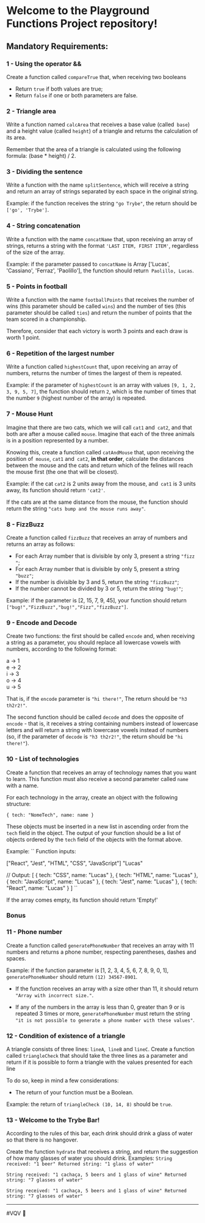 # Welcome to the Playground Functions Project repository!

## Mandatory Requirements:

### 1 - Using the operator &&

Create a function called `compareTrue` that, when receiving two booleans
- Return `true` if both values are true;
- Return `false` if one or both parameters are false.

### 2 - Triangle area

Write a function named `calcArea` that receives a base value (called` base`) and a height value (called `height`) of a triangle and returns the calculation of its area.

Remember that the area of a triangle is calculated using the following formula: (base * height) / 2.

### 3 - Dividing the sentence

Write a function with the name `splitSentence`, which will receive a string and return an array of strings separated by each space in the original string.

Example: if the function receives the string `"go Trybe"`, the return should be `['go', 'Trybe']`.

### 4 - String concatenation

Write a function with the name `concatName` that, upon receiving an array of strings, returns a string with the format `'LAST ITEM, FIRST ITEM'`, regardless of the size of the array.

Example: if the parameter passed to `concatName` is Array ['Lucas', 'Cassiano', 'Ferraz', 'Paolillo'], the function should return` Paolillo, Lucas`.

### 5 - Points in football

Write a function with the name `footballPoints` that receives the number of wins (this parameter should be called `wins`) and the number of ties (this parameter should be called `ties`) and return the number of points that the team scored in a championship.

Therefore, consider that each victory is worth 3 points and each draw is worth 1 point.

### 6 - Repetition of the largest number

Write a function called `highestCount` that, upon receiving an array of numbers, returns the number of times the largest of them is repeated.

Example: if the parameter of `highestCount` is an array with values `[9, 1, 2, 3, 9, 5, 7]`, the function should return `2`, which is the number of times that the number `9` (highest number of the array) is repeated.

### 7 - Mouse Hunt

Imagine that there are two cats, which we will call `cat1` and` cat2`, and that both are after a mouse called `mouse`. Imagine that each of the three animals is in a position represented by a number.

Knowing this, create a function called `catAndMouse` that, upon receiving the position of` mouse`, `cat1` and` cat2`, **in that order**, calculate the distances between the mouse and the cats and return which of the felines will reach the mouse first (the one that will be closest).

Example: if the cat `cat2` is 2 units away from the mouse, and` cat1` is 3 units away, its function should return `'cat2'`.

If the cats are at the same distance from the mouse, the function should return the string `"cats bump and the mouse runs away"`.

### 8 - FizzBuzz

Create a function called `fizzBuzz` that receives an array of numbers and returns an array as follows:

- For each Array number that is divisible by only 3, present a string `"fizz "`;
- For each Array number that is divisible by only 5, present a string `"buzz"`;
- If the number is divisible by 3 and 5, return the string `"fizzBuzz"`;
- If the number cannot be divided by 3 or 5, return the string `"bug!"`;

Example: if the parameter is [2, 15, 7, 9, 45], your function should return `["bug!","FizzBuzz","bug!","Fizz","fizzBuzz"]`.

### 9 - Encode and Decode

Create two functions: the first should be called `encode` and, when receiving a string as a parameter, you should replace all lowercase vowels with numbers, according to the following format:

a -> 1 \
e -> 2 \
i -> 3 \
o -> 4 \
u -> 5

That is, if the `encode` parameter is `"hi there!"`, The return should be `"h3 th2r2!"`.

The second function should be called `decode` and does the opposite of `encode` - that is, it receives a string containing numbers instead of lowercase letters and will return a string with lowercase vowels instead of numbers (so, if the parameter of `decode` is `"h3 th2r2!"`, the return should be `"hi there!"`).

### 10 - List of technologies

Create a function that receives an array of technology names that you want to learn. This function must also receive a second parameter called `name` with a name.

For each technology in the array, create an object with the following structure:

``
{
   tech: "NomeTech",
   name: name
}
``

These objects must be inserted in a new list in ascending order from the `tech` field in the object.
The output of your function should be a list of objects ordered by the `tech` field of the objects with the format above.

Example:
``
Function inputs:

["React", "Jest", "HTML", "CSS", "JavaScript"]
"Lucas"

// Output:
[
   {
     tech: "CSS",
     name: "Lucas"
   },
   {
     tech: "HTML",
     name: "Lucas"
   },
   {
     tech: "JavaScript",
     name: "Lucas"
   },
   {
     tech: "Jest",
     name: "Lucas"
   },
   {
     tech: "React",
     name: "Lucas"
   }
]
``

If the array comes empty, its function should return 'Empty!'

### Bonus

### 11 - Phone number

Create a function called `generatePhoneNumber` that receives an array with 11 numbers and returns a phone number, respecting parentheses, dashes and spaces.

Example: if the function parameter is [1, 2, 3, 4, 5, 6, 7, 8, 9, 0, 1], `generatePhoneNumber` should return `(12) 34567-8901`.

- If the function receives an array with a size other than 11, it should return `"Array with incorrect size."`.

- If any of the numbers in the array is less than 0, greater than 9 or is repeated 3 times or more, `generatePhoneNumber` must return the string `"it is not possible to generate a phone number with these values"`.

### 12 - Condition of existence of a triangle

A triangle consists of three lines: `lineA`,` lineB` and `lineC`. Create a function called `triangleCheck` that should take the three lines as a parameter and return if it is possible to form a triangle with the values presented for each line

To do so, keep in mind a few considerations:

- The return of your function must be a Boolean.

Example: the return of `triangleCheck (10, 14, 8)` should be `true`.

### 13 - Welcome to the Trybe Bar!

According to the rules of this bar, each drink should drink a glass of water so that there is no hangover.

Create the function `hydrate` that receives a string, and return the suggestion of how many glasses of water you should drink. 
Examples:
``
String received:
   "1 beer"
Returned string:
   "1 glass of water"
``

``
String received:
   "1 cachaça, 5 beers and 1 glass of wine"
Returned string:
   "7 glasses of water"
``

``
String received:
   "1 cachaça, 5 beers and 1 glass of wine"
Returned string:
   "7 glasses of water"
``

---

#VQV 🚀
